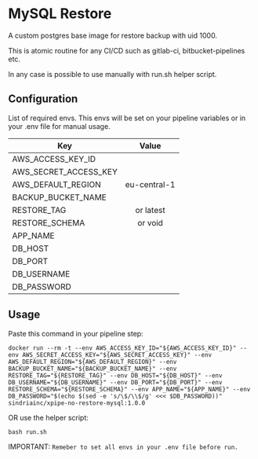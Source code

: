# MySQL Restore

A custom postgres base image for restore backup with uid 1000.

This is atomic routine for any CI/CD such as gitlab-ci, bitbucket-pipelines etc.

In any case is possible to use manually with run.sh helper script.

## Configuration

List of required envs. This envs will be set on your pipeline variables or in your .env file for manual usage.

| Key      | Value           |
| ------------- |:-------------:|
| AWS_ACCESS_KEY_ID      | <access-key> |
| AWS_SECRET_ACCESS_KEY      | <secret-key>      |
| AWS_DEFAULT_REGION | eu-central-1      |
| BACKUP_BUCKET_NAME | <bucket-name>      |
| RESTORE_TAG | <datetime-format> or latest      |
| RESTORE_SCHEMA | <db-name> or void      |
| APP_NAME | <repo-slug>      |
| DB_HOST | <db-host>      |
| DB_PORT | <db-port>      |
| DB_USERNAME | <db-username>      |
| DB_PASSWORD | <db-password>      |

## Usage

Paste this command in your pipeline step:

`docker run --rm -t --env AWS_ACCESS_KEY_ID="${AWS_ACCESS_KEY_ID}" --env AWS_SECRET_ACCESS_KEY="${AWS_SECRET_ACCESS_KEY}" --env AWS_DEFAULT_REGION="${AWS_DEFAULT_REGION}" --env BACKUP_BUCKET_NAME="${BACKUP_BUCKET_NAME}" --env RESTORE_TAG="${RESTORE_TAG}" --env DB_HOST="${DB_HOST}" --env DB_USERNAME="${DB_USERNAME}" --env DB_PORT="${DB_PORT}" --env RESTORE_SCHEMA="${RESTORE_SCHEMA}" --env APP_NAME="${APP_NAME}" --env DB_PASSWORD="$(echo $(sed -e 's/\$/\\$/g' <<< $DB_PASSWORD))"  sindriainc/xpipe-no-restore-mysql:1.0.0`

OR use the helper script:

`bash run.sh`

IMPORTANT: `Remeber to set all envs in your .env file before run.`